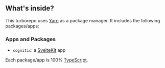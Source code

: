 ## What's inside?

This turborepo uses [Yarn](https://classic.yarnpkg.com/lang/en/) as a package manager. It includes the following packages/apps:

### Apps and Packages

- `cognitic`: a [SvelteKit](https://kit.svelte.dev/) app

Each package/app is 100% [TypeScript](https://www.typescriptlang.org/).
